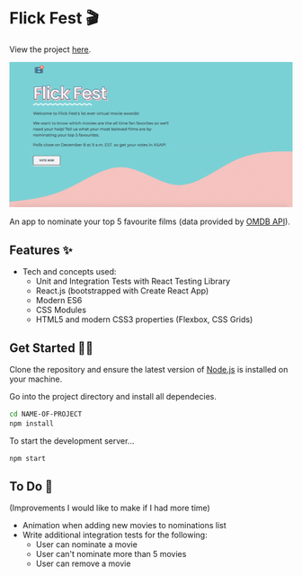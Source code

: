 # Flick Fest 🎬

View the project <a href="https://flick-fest.vercel.app/">here</a>.

![Screenshot](src/assets/screenshot.png) 

An app to nominate your top 5 favourite films (data provided by <a href="http://www.omdbapi.com/">OMDB API</a>).

## Features ✨
- Tech and concepts used: 
    * Unit and Integration Tests with React Testing Library
    * React.js (bootstrapped with Create React App)
    * Modern ES6
    * CSS Modules
    * HTML5 and modern CSS3 properties (Flexbox, CSS Grids)

## Get Started 👩‍💻

Clone the repository and ensure the latest version of [Node.js](https://nodejs.org) is installed on your machine.

Go into the project directory and install all dependecies. 

```bash
cd NAME-OF-PROJECT
npm install
```

To start the development server...

```bash
npm start
```

## To Do 📝
(Improvements I would like to make if I had more time)

- Animation when adding new movies to nominations list
- Write additional integration tests for the following:
  * User can nominate a movie
  * User can't nominate more than 5 movies
  * User can remove a movie
